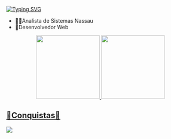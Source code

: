 [![Typing SVG](https://readme-typing-svg.herokuapp.com/?color=000000&size=35&center=true&vCenter=true&width=1000&lines=Oi,+Meu+nome+é+Wander+Costa;Seja+Bem-Vindo!+:%29)](https://git.io/typing-svg)
 - 👨‍🎓Analista de Sistemas Nassau 
 - 📘Desenvolvedor Web 

<div>
  <a href="https://github.com/wandercosta">
  <div align="center">
<a href="#">
  <img height="170em" src="https://github-readme-stats.vercel.app/api?username=wandercosta&show_icons=true&theme=midnight-purple&include_all_commits=false&count_private=false"/>
   <img height="170em" src="https://github-readme-stats.vercel.app/api/top-langs/?username=wandercosta&layout=compact&langs_count=8&theme=midnight-purple"/><br>
</div>
</p>
</div>
<div>
 
 ## 👊Conquistas👊
<p align="left">
  <img src="https://github-profile-trophy.vercel.app/?username=wandercosta&theme=dracula&row=2&no-bg=true&column=3&margin-w=15&margin-h=15" />
</p>
